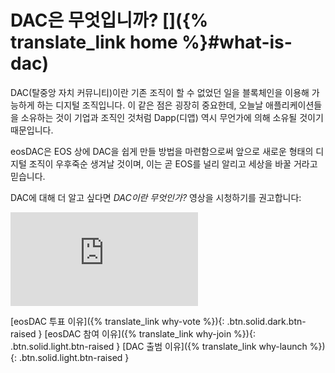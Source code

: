 **DAC**은 **무엇입니까?** [<i class="icon icon-social-general"></i>]({% translate_link home %}#what-is-dac)
===

DAC(탈중앙 자치 커뮤니티)이란 기존 조직이 할 수 없었던 일을 블록체인을 이용해 가능하게 하는 디지털 조직입니다. 이 같은 점은 굉장히 중요한데, 오늘날 애플리케이션들을 소유하는 것이 기업과 조직인 것처럼 Dapp(디앱) 역시 무언가에 의해 소유될 것이기 때문입니다.

eosDAC은 EOS 상에 DAC을 쉽게 만들 방법을 마련함으로써 앞으로 새로운 형태의 디지털 조직이 우후죽순 생겨날 것이며, 이는 곧 EOS를 널리 알리고 세상을 바꿀 거라고 믿습니다.

DAC에 대해 더 알고 싶다면 *DAC이란 무엇인가?* 영상을 시청하기를 권고합니다:
<div class="text-center" style="max-width:560px; margin: 0 auto;"><div class="embed-responsive embed-responsive-16by9"><iframe src="https://www.youtube-nocookie.com/embed/ahoFGzxE_NY" frameborder="0" allow="accelerometer; autoplay; encrypted-media; gyroscope; picture-in-picture" allowfullscreen></iframe></div></div>

[eosDAC 투표 이유]({% translate_link why-vote %}){: .btn.solid.dark.btn-raised }
[eosDAC 참여 이유]({% translate_link why-join %}){: .btn.solid.light.btn-raised }
[DAC 출범 이유]({% translate_link why-launch %}){: .btn.solid.light.btn-raised }